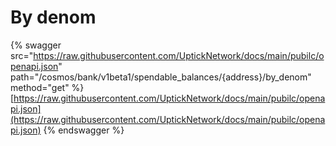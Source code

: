 # By denom

{% swagger src="https://raw.githubusercontent.com/UptickNetwork/docs/main/pubilc/openapi.json" path="/cosmos/bank/v1beta1/spendable_balances/{address}/by_denom" method="get" %}
[https://raw.githubusercontent.com/UptickNetwork/docs/main/pubilc/openapi.json](https://raw.githubusercontent.com/UptickNetwork/docs/main/pubilc/openapi.json)
{% endswagger %}
